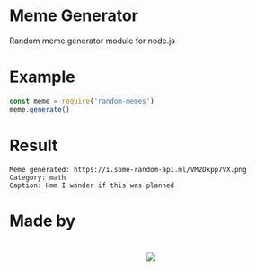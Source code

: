 # Meme Generator
Random meme generator module for node.js

# Example 
```js
const meme = require('random-memes') 
meme.generate()
```

# Result
```
Meme generated: https://i.some-random-api.ml/VM2Dkpp7VX.png
Category: math
Caption: Hmm I wonder if this was planned
```


# Made by
<h1 align="center">
  <img src="https://i.ibb.co/xMgkWss/nebula-signed.png" />
</p>

